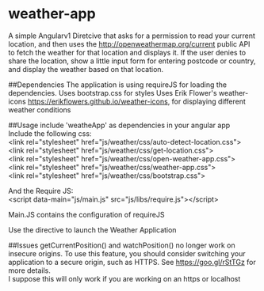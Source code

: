 # weather-app
A simple Angularv1 Diretcive that asks for a permission to read your current location, 
and then uses the http://openweathermap.org/current public API to fetch the weather 
for that location and displays it. 
If the user denies to share the location, show a little input form for entering postcode or country, 
and display the weather based on that location.

##Dependencies
The application is using requireJS for loading the dependencies. 
Uses bootstrap.css for styles
Uses Erik Flower's weather-icons https://erikflowers.github.io/weather-icons, for displaying different weather conditions

##Usage
include 'weatheApp' as dependencies in your angular app  <br />
Include the following css:   <br />
&lt;link rel="stylesheet" href="js/weather/css/auto-detect-location.css"&gt;  <br />
&lt;link rel="stylesheet" href="js/weather/css/get-location.css"&gt;    <br />
&lt;link rel="stylesheet" href="js/weather/css/open-weather-app.css"&gt;    <br />
&lt;link rel="stylesheet" href="js/weather/css/weather-app.css"&gt;    <br />
&lt;link rel="stylesheet" href="js/weather/css/bootstrap.css"&gt;    <br />

And the Require JS:   <br />
&lt;script data-main="js/main.js" src="js/libs/require.js"&gt;&lt;/script&gt;  <br />

Main.JS contains the configuration of requireJS

Use the directive <weather-app></weather-app> to launch the Weather Application <br />

##Issues
 getCurrentPosition() and watchPosition() no longer work on insecure origins. To use this feature, you should consider switching your application to a secure origin, such as HTTPS. See https://goo.gl/rStTGz for more details. <br />
 I suppose this will only work if you are working on an https or localhost



